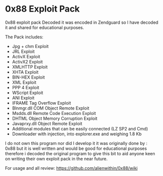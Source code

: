 0x88 Exploit Pack
===================

0x88 exploit pack Decoded it was encoded in Zendguard so I have decoded it and shared for educational purposes. 

The Pack includes:
- Jpg + chm Exploit
- JRL Exploit
- ActivX Exploit
- ActivX2 Exploit
- XMLHTTP Exploit
- XHTA Exploit
- BIN-HEX Exploit
- XML Exploit
- PPP 4 Exploit
- WScript Exploit
- ANI Exploit
- IFRAME Tag Overflow Exploit
- Blnmgr.dll COM Object Remote Exploit
- Msdds.dll Remote Code Execution Exploit
- DHTML Object Memory Corruption Exploit
- Javaprxy.dll Object Remote Exploit
- Additional modules that can be easily connected (LZ SP2 and Cmd)
- Downloader with injection, into explorer.exe and weighing 1.8 Kb

I do not own this program nor did I develop it it was originally done by : 0x88 but it is well written and would be good for educational purposes therefore i decoded the original program to give this bit to aid anyone keen on writing their own exploit pack in the near future. 

For usage and all review: 
https://github.com/alienwithin/0x88/wiki
